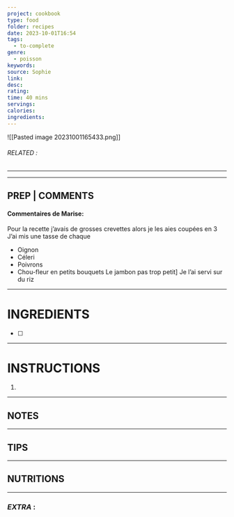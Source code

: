 ```yaml
---
project: cookbook
type: food
folder: recipes
date: 2023-10-01T16:54
tags:
  - to-complete
genre:
  - poisson
keywords: 
source: Sophie
link: 
desc: 
rating: 
time: 40 mins
servings: 
calories: 
ingredients:
---
```


![[Pasted image 20231001165433.png]]
###### *RELATED* : 
---


---
## PREP | COMMENTS

#### Commentaires de Marise:

Pour la recette j’avais de grosses crevettes alors je les aies coupées en 3
J’ai mis une tasse de chaque
- Oignon
- Céleri 
- Poivrons
- Chou-fleur en petits bouquets
Le jambon pas trop petit]
Je l’ai servi sur du riz

---
# INGREDIENTS

- [ ] 

---
# INSTRUCTIONS

1. 

---
## NOTES



---
## TIPS



---
## NUTRITIONS



---
### *EXTRA* :



